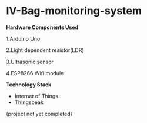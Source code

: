 # IV-Bag-monitoring-system

**Hardware Components Used**

1.Arduino Uno

2.Light dependent resistor(LDR)

3.Ultrasonic sensor

4.ESP8266 Wifi module

**Technology Stack**

 - Internet of Things
 - Thingspeak

(project not yet completed)

